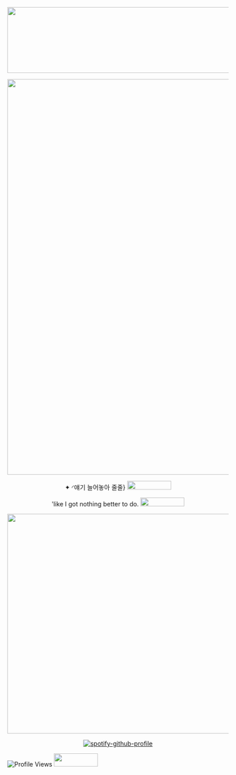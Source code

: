 <p align="center">   <img width="800x317" height=150" src=https://github.com/fallenbutterfly/lyrxqss-2/blob/190d025834953266412f1aa2b111ea5c64b987c3/tumblr_6f1e5d35be3f39c7b363130cf2bb615e_c8a35eaa_2048.png>
</p>
<p align="center">   <img width="600x900" height="900" src=https://github.com/fallenbutterfly/lyrxqss-2/blob/689450e5b74957409e65c068e4252d7f19c746f8/1x%20Nostalgic%20K-pop%20Y2K%20Stickers%20Water%20Bottle%20Stickers%20Girl%20Group%20Stickers%20K-pop%20Decal%20Y2K%20Style%20Haerin%20Sticker%20Laptop%20Sticker%20Gift-Photoroom.png>
</p>
</p><p align="center">✦ ◜얘기 늘어놓아 줄줄} <img width="100x100" height="20" src=https://i.postimg.cc/ZRtv5PDx/IMG-8933.gif>
</p>
<p align="center">'like I got nothing better to do. <img width="100x100" height="20" src=https://i.ibb.co/jwxNCg8/IMG-6410.gif>
</p>
<p align="center">   <img width="900x417" height="500" src=https://github.com/fallenbutterfly/lyrxqss-2/blob/4367924aa714dc728da70429860355127d9ccde9/tumblr_4be3429ac4e65163dec5ed1c8a8c56b5_2d3f6552_2048__fliter-spring-grass__channel-blue__mode-norma.gif>
</p>





<p align="center"![Profile Views](https://komarev.com/ghpvc/?username=lyrxqss&color=green&label=delusus)


  [![spotify-github-profile](https://spotify-github-profile.kittinanx.com/api/view?uid=cgo1nbhfibb223rkc10kxe6p1&cover_image=true&theme=natemoo-re&show_offline=true&background_color=121212&interchange=true&bar_color=53b14f&bar_color_cover=false)](https://spotify-github-profile.kittinanx.com/api/view?uid=cgo1nbhfibb223rkc10kxe6p1&redirect=true)

![Profile Views](https://komarev.com/ghpvc/?username=lyrxqss&color=blue&label=bunnies) <img width="100x100" height="30" src=https://i.ibb.co/XJkJswt/IMG-9499.gif>
</p>
</p>

